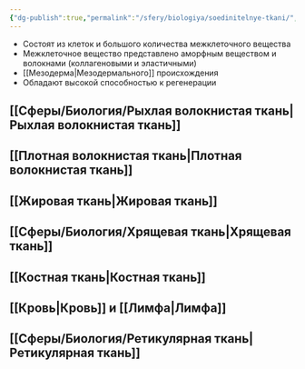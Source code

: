 ```yaml
---
{"dg-publish":true,"permalink":"/sfery/biologiya/soedinitelnye-tkani/","tags":["Анатомия"]}
---
```


- Состоят из клеток и большого количества межклеточного вещества
- Межклеточное вещество представлено аморфным веществом и волокнами (коллагеновыми и эластичными)
- [[Мезодерма\|Мезодермального]] происхождения
- Обладают высокой способностью к регенерации
## [[Сферы/Биология/Рыхлая волокнистая ткань\|Рыхлая волокнистая ткань]]
## [[Плотная волокнистая ткань\|Плотная волокнистая ткань]]
## [[Жировая ткань\|Жировая ткань]] 
## [[Сферы/Биология/Хрящевая ткань\|Хрящевая ткань]]
## [[Костная ткань\|Костная ткань]]
## [[Кровь\|Кровь]] и [[Лимфа\|Лимфа]] 
## [[Сферы/Биология/Ретикулярная ткань\|Ретикулярная ткань]]